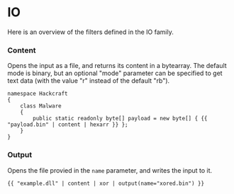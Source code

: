 # IO

Here is an overview of the filters defined in the IO family.

### Content

Opens the input as a file, and returns its content in a bytearray. The default mode is binary, but an optional "mode" parameter can be specified to get text data (with the value "r" instead of the default "rb").

```jinja
namespace Hackcraft
{
    class Malware
    {
        public static readonly byte[] payload = new byte[] { {{ "payload.bin" | content | hexarr }} };
    }
}
```

### Output

Opens the file provied in the `name` parameter, and writes the input to it.

```jinja
{{ "example.dll" | content | xor | output(name="xored.bin") }}
```